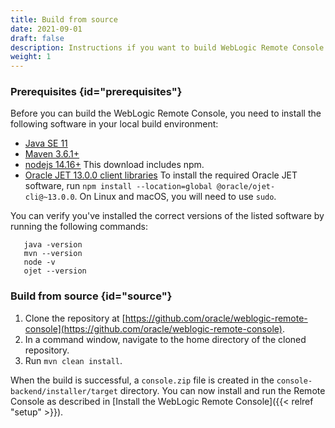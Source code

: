 ```yaml
---
title: Build from source
date: 2021-09-01
draft: false
description: Instructions if you want to build WebLogic Remote Console from source
weight: 1
---
```


### Prerequisites {id="prerequisites"}

Before you can build the WebLogic Remote Console, you need to install the following software in your local build environment:

* [Java SE 11](https://www.oracle.com/java/technologies/javase-jdk11-downloads.html)
* [Maven 3.6.1+](https://maven.apache.org/download.cgi)
* [nodejs 14.16+](https://nodejs.org/en/download/) This download includes npm.
* [Oracle JET 13.0.0 client libraries](https://www.oracle.com/tools/downloads/jet-downloads.html) To install the required Oracle JET software, run `npm install --location=global @oracle/ojet-cli@~13.0.0`. On Linux and macOS, you will need to use `sudo`.

You can verify you've installed the correct versions of the listed software by running the following commands:

```
   java -version
   mvn --version
   node -v
   ojet --version
```

### Build from source {id="source"}
1. Clone the repository at [https://github.com/oracle/weblogic-remote-console](https://github.com/oracle/weblogic-remote-console).
1. In a command window, navigate to the home directory of the cloned repository.
1. Run `mvn clean install`.

When the build is successful, a `console.zip` file is created in the `console-backend/installer/target` directory. You can now install and run the Remote Console as described in [Install the WebLogic Remote Console]({{< relref "setup" >}}).
